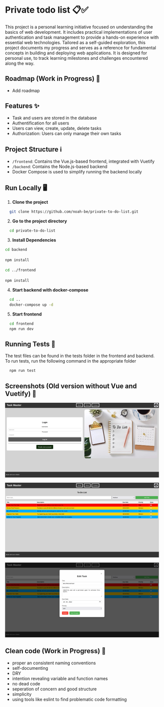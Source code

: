 # Private todo list 📋✅

This project is a personal learning initiative focused on understanding the basics of web development. It includes practical implementations of user authentication and task management to provide a hands-on experience with essential web technologies. Tailored as a self-guided exploration, this project documents my progress and serves as a reference for fundamental concepts in building and deploying web applications. It is designed for personal use, to track learning milestones and challenges encountered along the way.

## Roadmap (Work in Progress) 🎯

- Add roadmap

## Features ✨

- Task and users are stored in the database
- Authentification for all users
- Users can view, create, update, delete tasks
- Authorization: Users can only manage their own tasks


## Project Structure ℹ️

- `/frontend`: Contains the Vue.js-based frontend, integrated with Vuetify
- `/backend`: Contains the Node.js-based backend
- Docker Compose is used to simplify running the backend locally


## Run Locally 🖥️

1. **Clone the project**

```bash
  git clone https://github.com/noah-be/private-to-do-list.git
```

2. **Go to the project directory**

```bash
  cd private-to-do-list
```

3. **Install Dependencies**

```bash
cd backend

npm install

cd ../frontend

npm install
```


4. **Start backend with docker-compose**

```bash
  cd ..
  docker-compose up -d
```

5. **Start frontend**

```bash
  cd frontend
  npm run dev
```



## Running Tests 🧪

The test files can be found in the tests folder in the frontend and backend.
To run tests, run the following command in the appropriate folder

```bash
  npm run test
```

## Screenshots (Old version without Vue and Vuetify) 👀

![homepage](/screenshots/homepage.png)

![task](/screenshots/tasks.png)

![edit-tasks](/screenshots/edit-task.png)

## Clean code (Work in Progress) 🧐

- proper an consistent naming conventions
- self-documenting
- DRY
- intention revealing variable and function names
- no dead code
- seperation of concern and good structure
- simplicity
- using tools like eslint to find problematic code formatting
